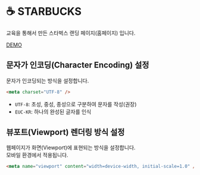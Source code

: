 # ☕ STARBUCKS

교육을 통해서 만든 스타벅스 랜딩 페이지(홈페이지) 입니다. <br>

[DEMO](https://objective-brown-143dfd.netlify.app) <br/>

## 문자가 인코딩(Character Encoding) 설정

문자가 인코딩되는 방식을 설정합니다.

```html
<meta charset="UTF-8" />
```

- `UTF-8`: 초성, 중성, 종성으로 구분하여 문자를 작성(권장)
- `EUC-KR`: 하나의 완성된 글자를 인식

## 뷰포트(Viewport) 렌더링 방식 설정

웹페이지가 화면(Viewport)에 표현되는 방식을 설정합니다. <br/>모바일 환경에서 적용됩니다.

```html
<meta name="viewport" content="width=device-width, initial-scale=1.0" />
```

